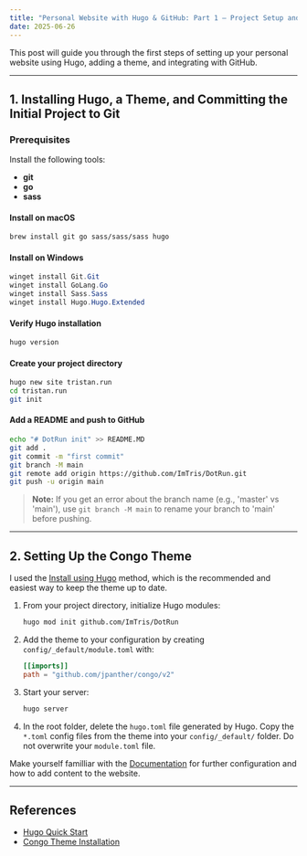 ```yaml
---
title: "Personal Website with Hugo & GitHub: Part 1 – Project Setup and Theme"
date: 2025-06-26
---
```


This post will guide you through the first steps of setting up your personal website using Hugo, adding a theme, and integrating with GitHub.

---

## 1. Installing Hugo, a Theme, and Committing the Initial Project to Git

### Prerequisites
Install the following tools:
- **git**
- **go**
- **sass**

#### Install on macOS
```sh
brew install git go sass/sass/sass hugo
```

#### Install on Windows
```powershell
winget install Git.Git
winget install GoLang.Go
winget install Sass.Sass
winget install Hugo.Hugo.Extended
```

#### Verify Hugo installation
```sh
hugo version
```

#### Create your project directory
```sh
hugo new site tristan.run
cd tristan.run
git init
```

#### Add a README and push to GitHub
```sh
echo "# DotRun init" >> README.MD
git add .
git commit -m "first commit"
git branch -M main
git remote add origin https://github.com/ImTris/DotRun.git
git push -u origin main
```
> **Note:** If you get an error about the branch name (e.g., 'master' vs 'main'), use `git branch -M main` to rename your branch to 'main' before pushing.

---

## 2. Setting Up the Congo Theme

I used the [Install using Hugo](https://jpanther.github.io/congo/docs/installation/#install-using-hugo) method, which is the recommended and easiest way to keep the theme up to date.

1. From your project directory, initialize Hugo modules:
   ```sh
   hugo mod init github.com/ImTris/DotRun
   ```
2. Add the theme to your configuration by creating `config/_default/module.toml` with:
   ```toml
   [[imports]]
   path = "github.com/jpanther/congo/v2"
   ```
3. Start your server:
   ```sh
   hugo server
   ```
4. In the root folder, delete the `hugo.toml` file generated by Hugo. Copy the `*.toml` config files from the theme into your `config/_default/` folder. Do not overwrite your `module.toml` file.


Make yourself familliar with the [Documentation](https://gohugo.io/documentation/) for further configuration and how to add content to the website.

---

## References
- [Hugo Quick Start](https://gohugo.io/getting-started/quick-start/)
- [Congo Theme Installation](https://jpanther.github.io/congo/docs/installation/#install-using-hugo)
